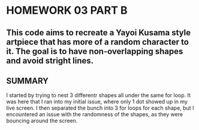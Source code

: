 # HOMEWORK 03 PART B

This code aims to recreate a Yayoi Kusama style artpiece that has more of a random character to it. The goal is to have non-overlapping shapes and avoid stright lines.
---

## SUMMARY
I started by trying to nest 3 differentr shapes all under the same for loop. It was here that I ran into my initial issue, where only 1 dot showed up in my live screen. I then separated the bunch into 3 for loops for each shape, but I encountered an issue with the randomness of the shapes, as they were bouncing around the screen.